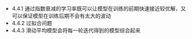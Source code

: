 

* 4.4.1 通过指数衰减的学习率既可以让模型在训练的前期快速接近较优解，又可以保证模型在训练后期不会有太大的波动
* 4.4.2 过拟合问题
* 4.4.3 滑动平均模型会将每一轮迭代得到的模型综合起来
